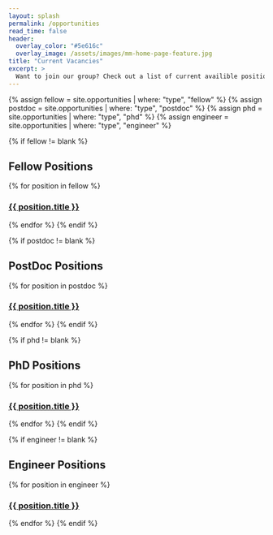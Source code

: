 ```yaml
---
layout: splash
permalink: /opportunities
read_time: false
header:
  overlay_color: "#5e616c"
  overlay_image: /assets/images/mm-home-page-feature.jpg
title: "Current Vacancies"
excerpt: >
  Want to join our group? Check out a list of current availible positions
---
```


{% assign fellow = site.opportunities | where: "type", "fellow" %}
{% assign postdoc = site.opportunities | where: "type", "postdoc" %}
{% assign phd = site.opportunities | where: "type", "phd" %}
{% assign engineer = site.opportunities | where: "type", "engineer" %}

{% if fellow != blank %}
<h2>Fellow Positions</h2>

{% for position in fellow %}
  <h3>
    <a href="{{ position.url }}">
      {{ position.title }}
    </a>
  </h3>
{% endfor %}
{% endif %}

{% if postdoc != blank %}
<h2>PostDoc Positions</h2>

{% for position in postdoc %}
  <h3>
    <a href="{{ position.url }}">
      {{ position.title }}
    </a>
  </h3>
{% endfor %}
{% endif %}

{% if phd != blank %}
<h2>PhD Positions</h2>

{% for position in phd %}
  <h3>
    <a href="{{ position.url }}">
      {{ position.title }}
    </a>
  </h3>
{% endfor %}
{% endif %}

{% if engineer != blank %}
<h2>Engineer Positions</h2>

{% for position in engineer %}
  <h3>
    <a href="{{ position.url }}">
      {{ position.title }}
    </a>
  </h3>
{% endfor %}
{% endif %}